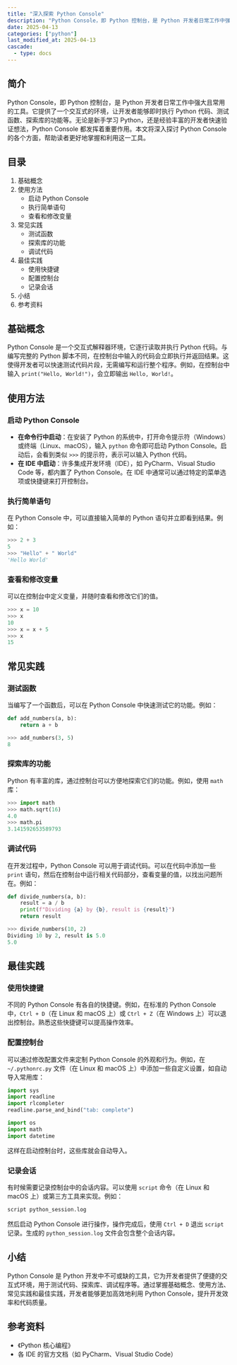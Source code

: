 ```yaml
---
title: "深入探索 Python Console"
description: "Python Console，即 Python 控制台，是 Python 开发者日常工作中强大且常用的工具。它提供了一个交互式的环境，让开发者能够即时执行 Python 代码、测试函数、探索库的功能等。无论是新手学习 Python，还是经验丰富的开发者快速验证想法，Python Console 都发挥着重要作用。本文将深入探讨 Python Console 的各个方面，帮助读者更好地掌握和利用这一工具。"
date: 2025-04-13
categories: ["python"]
last_modified_at: 2025-04-13
cascade:
  - type: docs
---
```



## 简介
Python Console，即 Python 控制台，是 Python 开发者日常工作中强大且常用的工具。它提供了一个交互式的环境，让开发者能够即时执行 Python 代码、测试函数、探索库的功能等。无论是新手学习 Python，还是经验丰富的开发者快速验证想法，Python Console 都发挥着重要作用。本文将深入探讨 Python Console 的各个方面，帮助读者更好地掌握和利用这一工具。

<!-- more -->
## 目录
1. 基础概念
2. 使用方法
    - 启动 Python Console
    - 执行简单语句
    - 查看和修改变量
3. 常见实践
    - 测试函数
    - 探索库的功能
    - 调试代码
4. 最佳实践
    - 使用快捷键
    - 配置控制台
    - 记录会话
5. 小结
6. 参考资料

## 基础概念
Python Console 是一个交互式解释器环境，它逐行读取并执行 Python 代码。与编写完整的 Python 脚本不同，在控制台中输入的代码会立即执行并返回结果。这使得开发者可以快速测试代码片段，无需编写和运行整个程序。例如，在控制台中输入 `print("Hello, World!")`，会立即输出 `Hello, World!`。

## 使用方法
### 启动 Python Console
- **在命令行中启动**：在安装了 Python 的系统中，打开命令提示符（Windows）或终端（Linux、macOS），输入 `python` 命令即可启动 Python Console。启动后，会看到类似 `>>>` 的提示符，表示可以输入 Python 代码。
- **在 IDE 中启动**：许多集成开发环境（IDE），如 PyCharm、Visual Studio Code 等，都内置了 Python Console。在 IDE 中通常可以通过特定的菜单选项或快捷键来打开控制台。

### 执行简单语句
在 Python Console 中，可以直接输入简单的 Python 语句并立即看到结果。例如：
```python
>>> 2 + 3
5
>>> "Hello" + " World"
'Hello World'
```

### 查看和修改变量
可以在控制台中定义变量，并随时查看和修改它们的值。
```python
>>> x = 10
>>> x
10
>>> x = x + 5
>>> x
15
```

## 常见实践
### 测试函数
当编写了一个函数后，可以在 Python Console 中快速测试它的功能。例如：
```python
def add_numbers(a, b):
    return a + b

>>> add_numbers(3, 5)
8
```

### 探索库的功能
Python 有丰富的库，通过控制台可以方便地探索它们的功能。例如，使用 `math` 库：
```python
>>> import math
>>> math.sqrt(16)
4.0
>>> math.pi
3.141592653589793
```

### 调试代码
在开发过程中，Python Console 可以用于调试代码。可以在代码中添加一些 `print` 语句，然后在控制台中运行相关代码部分，查看变量的值，以找出问题所在。例如：
```python
def divide_numbers(a, b):
    result = a / b
    print(f"Dividing {a} by {b}, result is {result}")
    return result

>>> divide_numbers(10, 2)
Dividing 10 by 2, result is 5.0
5.0
```

## 最佳实践
### 使用快捷键
不同的 Python Console 有各自的快捷键。例如，在标准的 Python Console 中，`Ctrl + D`（在 Linux 和 macOS 上）或 `Ctrl + Z`（在 Windows 上）可以退出控制台。熟悉这些快捷键可以提高操作效率。

### 配置控制台
可以通过修改配置文件来定制 Python Console 的外观和行为。例如，在 `~/.pythonrc.py` 文件（在 Linux 和 macOS 上）中添加一些自定义设置，如自动导入常用库：
```python
import sys
import readline
import rlcompleter
readline.parse_and_bind("tab: complete")

import os
import math
import datetime
```
这样在启动控制台时，这些库就会自动导入。

### 记录会话
有时候需要记录控制台中的会话内容。可以使用 `script` 命令（在 Linux 和 macOS 上）或第三方工具来实现。例如：
```bash
script python_session.log
```
然后启动 Python Console 进行操作，操作完成后，使用 `Ctrl + D` 退出 `script` 记录。生成的 `python_session.log` 文件会包含整个会话内容。

## 小结
Python Console 是 Python 开发中不可或缺的工具，它为开发者提供了便捷的交互式环境，用于测试代码、探索库、调试程序等。通过掌握基础概念、使用方法、常见实践和最佳实践，开发者能够更加高效地利用 Python Console，提升开发效率和代码质量。

## 参考资料
- 《Python 核心编程》
- 各 IDE 的官方文档（如 PyCharm、Visual Studio Code） 